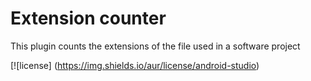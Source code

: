 # Extension counter

This plugin counts the extensions of the file used in a software project

[![license] (https://img.shields.io/aur/license/android-studio)
![]()
![]()
